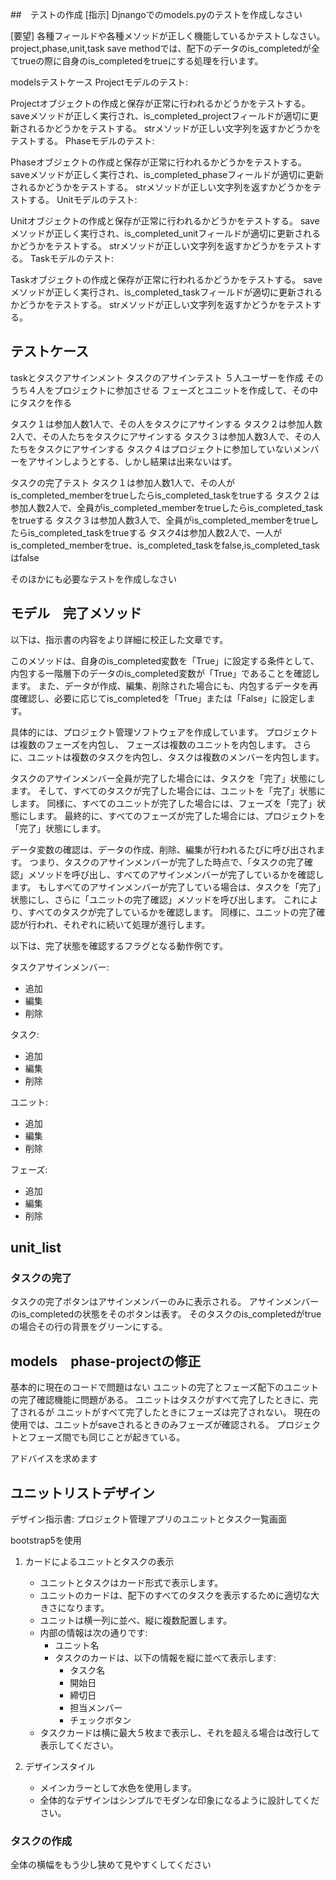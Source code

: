 ##　テストの作成
[指示]
Djnangoでのmodels.pyのテストを作成しなさい

[要望]
各種フィールドや各種メソッドが正しく機能しているかテストしなさい。
project,phase,unit,task
save methodでは、配下のデータのis_completedが全てtrueの際に自身のis_completedをtrueにする処理を行います。


modelsテストケース
Projectモデルのテスト:

Projectオブジェクトの作成と保存が正常に行われるかどうかをテストする。
saveメソッドが正しく実行され、is_completed_projectフィールドが適切に更新されるかどうかをテストする。
strメソッドが正しい文字列を返すかどうかをテストする。
Phaseモデルのテスト:

Phaseオブジェクトの作成と保存が正常に行われるかどうかをテストする。
saveメソッドが正しく実行され、is_completed_phaseフィールドが適切に更新されるかどうかをテストする。
strメソッドが正しい文字列を返すかどうかをテストする。
Unitモデルのテスト:

Unitオブジェクトの作成と保存が正常に行われるかどうかをテストする。
saveメソッドが正しく実行され、is_completed_unitフィールドが適切に更新されるかどうかをテストする。
strメソッドが正しい文字列を返すかどうかをテストする。
Taskモデルのテスト:

Taskオブジェクトの作成と保存が正常に行われるかどうかをテストする。
saveメソッドが正しく実行され、is_completed_taskフィールドが適切に更新されるかどうかをテストする。
strメソッドが正しい文字列を返すかどうかをテストする。


## テストケース
taskとタスクアサインメント
タスクのアサインテスト
５人ユーザーを作成
そのうち４人をプロジェクトに参加させる
フェーズとユニットを作成して、その中にタスクを作る

タスク１は参加人数1人で、その人をタスクにアサインする
タスク２は参加人数2人で、その人たちをタスクにアサインする
タスク３は参加人数3人で、その人たちをタスクにアサインする
タスク４はプロジェクトに参加していないメンバーをアサインしようとする、しかし結果は出来ないはず。

タスクの完了テスト
タスク１は参加人数1人で、その人がis_completed_memberをtrueしたらis_completed_taskをtrueする
タスク２は参加人数2人で、全員がis_completed_memberをtrueしたらis_completed_taskをtrueする
タスク３は参加人数3人で、全員がis_completed_memberをtrueしたらis_completed_taskをtrueする
タスク4は参加人数2人で、一人がis_completed_memberをtrue、is_completed_taskをfalse,is_completed_taskはfalse

そのほかにも必要なテストを作成しなさい


## モデル　完了メソッド
以下は、指示書の内容をより詳細に校正した文章です。

このメソッドは、自身のis_completed変数を「True」に設定する条件として、
内包する一階層下のデータのis_completed変数が「True」であることを確認します。
また、データが作成、編集、削除された場合にも、内包するデータを再度確認し、必要に応じてis_completedを「True」または「False」に設定します。

具体的には、プロジェクト管理ソフトウェアを作成しています。
プロジェクトは複数のフェーズを内包し、
フェーズは複数のユニットを内包します。
さらに、ユニットは複数のタスクを内包し、タスクは複数のメンバーを内包します。

タスクのアサインメンバー全員が完了した場合には、タスクを「完了」状態にします。
そして、すべてのタスクが完了した場合には、ユニットを「完了」状態にします。
同様に、すべてのユニットが完了した場合には、フェーズを「完了」状態にします。
最終的に、すべてのフェーズが完了した場合には、プロジェクトを「完了」状態にします。

データ変数の確認は、データの作成、削除、編集が行われるたびに呼び出されます。
つまり、タスクのアサインメンバーが完了した時点で、「タスクの完了確認」メソッドを呼び出し、すべてのアサインメンバーが完了しているかを確認します。
もしすべてのアサインメンバーが完了している場合は、タスクを「完了」状態にし、さらに「ユニットの完了確認」メソッドを呼び出します。
これにより、すべてのタスクが完了しているかを確認します。
同様に、ユニットの完了確認が行われ、それぞれに続いて処理が進行します。

以下は、完了状態を確認するフラグとなる動作例です。

タスクアサインメンバー:
- 追加
- 編集
- 削除

タスク:
- 追加
- 編集
- 削除

ユニット:
- 追加
- 編集
- 削除

フェーズ:
- 追加
- 編集
- 削除

## unit_list
### タスクの完了
タスクの完了ボタンはアサインメンバーのみに表示される。
アサインメンバーのis_completedの状態をそのボタンは表す。
そのタスクのis_completedがtrueの場合その行の背景をグリーンにする。


## models　phase-projectの修正
基本的に現在のコードで問題はない
ユニットの完了とフェーズ配下のユニットの完了確認機能に問題がある。
ユニットはタスクがすべて完了したときに、完了されるが
ユニットがすべて完了したときにフェーズは完了されない。
現在の使用では、ユニットがsaveされるときのみフェーズが確認される。
プロジェクトとフェーズ間でも同じことが起きている。

アドバイスを求めます

## ユニットリストデザイン
デザイン指示書: プロジェクト管理アプリのユニットとタスク一覧画面

bootstrap5を使用
1. カードによるユニットとタスクの表示
   - ユニットとタスクはカード形式で表示します。
   - ユニットのカードは、配下のすべてのタスクを表示するために適切な大きさになります。
   - ユニットは横一列に並べ、縦に複数配置します。
   - 内部の情報は次の通りです:
     - ユニット名
     - タスクのカードは、以下の情報を縦に並べて表示します:
       - タスク名
       - 開始日
       - 締切日
       - 担当メンバー
       - チェックボタン
   - タスクカードは横に最大５枚まで表示し、それを超える場合は改行して表示してください。

2. デザインスタイル
   - メインカラーとして水色を使用します。
   - 全体的なデザインはシンプルでモダンな印象になるように設計してください。

### タスクの作成
全体の横幅をもう少し狭めて見やすくしてください


